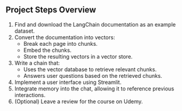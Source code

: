 ## Project Steps Overview

1. Find and download the LangChain documentation as an example dataset.
2. Convert the documentation into vectors:
    - Break each page into chunks.
    - Embed the chunks.
    - Store the resulting vectors in a vector store.
3. Write a chain that:
    - Uses the vector database to retrieve relevant chunks.
    - Answers user questions based on the retrieved chunks.
4. Implement a user interface using Streamlit.
5. Integrate memory into the chat, allowing it to reference previous interactions.
6. (Optional) Leave a review for the course on Udemy.
